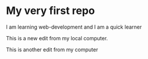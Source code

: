 # My very first repo

I am learning web-development and I am  a quick learner 

This is a new edit from my local computer.

This is another edit from my computer
